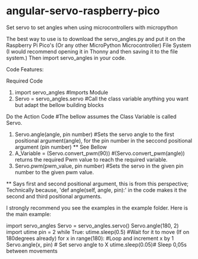 # angular-servo-raspberry-pico
Set servo to set angles when using microcontrollers with micropython

The best way to use is to download the servo_angles.py and put it on the Raspberry Pi Pico's (Or any other MicroPython Microcontroller) File System (I would recommend opening it in Thonny and then saving it to the file system.)
Then import servo_angles in your code.


Code Features:

Required Code
1. import servo_angles                    #Imports Module
2. Servo = servo_angles.servo             #Call the class variable anything you want but adapt the bellow building blocks

Do the Action Code                        #The bellow assumes the Class Variable is called Servo.
1. Servo.angle(angle, pin number)         #Sets the servo angle to the first positional argument(angle), for the pin number in the seccond positional argument (pin number) ** See Bellow
2. A_Variable = (Servo.convert_pwm(90))   #(Servo.convert_pwm(angle)) returns the required Pwm value to reach the required variable.
3. Servo.pwm(pwm_value, pin number)       #Sets the servo in the given pin number to the given pwm value.

** Says first and second positional argument, this is from this perspective; Technically because, 'def angle(self, angle, pin):' in the code makes it the second and third positional arguments.

I strongly recommend you see the examples in the example folder.
Here is the main example:

import servo_angles 
Servo = servo_angles.servo()
Servo.angle(180, 2)
import utime
pin = 2
while True:
    utime.sleep(0.5) #Wait for it to move (If on 180degrees already)
    for x in range(180): #Loop and increment x by 1
        Servo.angle(x, pin) # Set servo angle to X
        utime.sleep(0.05)# Sleep 0,05s between movements
